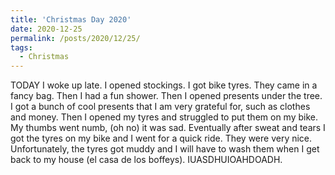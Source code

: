 ```yaml
---
title: 'Christmas Day 2020'
date: 2020-12-25
permalink: /posts/2020/12/25/
tags:
  - Christmas
---
```


TODAY I woke up late. I opened stockings. I got bike tyres. They came in a fancy bag. Then I had a fun shower. Then I opened presents under the tree. I got a bunch of cool presents that I am very grateful for, such as clothes and money. Then I opened my tyres and struggled to put them on my bike. My thumbs went numb, (oh no) it was sad. Eventually after sweat and tears I got the tyres on my bike and I went for a quick ride. They were very nice. Unfortunately, the tyres got muddy and I will have to wash them when I get back to my house (el casa de los boffeys). IUASDHUIOAHDOADH.
